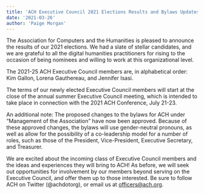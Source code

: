 ```yaml
---
title: 'ACH Executive Council 2021 Elections Results and Bylaws Updates'
date: '2021-03-26'
author: 'Paige Morgan'
---
```

The Association for Computers and the Humanities is pleased to announce the results of our 2021 elections. We had a slate of stellar candidates, and we are grateful to all the digital humanities practitioners for rising to the occasion of being nominees and willing to work at this organizational level.

The 2021-25 ACH Executive Council members are, in alphabetical order: Kim Gallon, Lorena Gauthereau, and Jennifer Isasi.

The terms of our newly elected Executive Council members will start at the close of the annual summer Executive Council meeting, which is intended to take place in connection with the 2021 ACH Conference, July 21-23.

An additional note: The proposed changes to the bylaws for ACH under “Management of the Association” have now been approved. Because of these approved changes, the bylaws will use gender-neutral pronouns, as well as allow for the possibility of a co-leadership model for a number of roles, such as those of the President, Vice-President, Executive Secretary, and Treasurer.

We are excited about the incoming class of Executive Council members and the ideas and experiences they will bring to ACH! As before, we will seek out opportunities for involvement by our members beyond serving on the Executive Council, and offer them up to those interested. Be sure to follow ACH on Twitter (@achdotorg), or email us at [officers@ach.org](mailto:officers@ach.org).